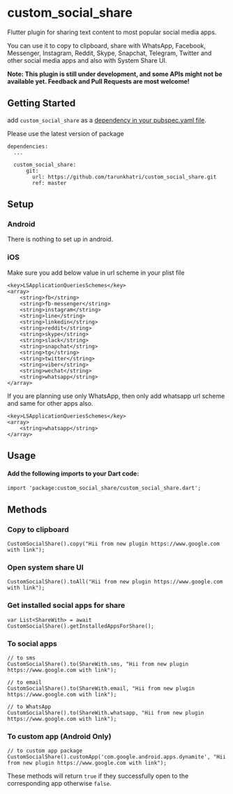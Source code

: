 # custom_social_share

Flutter plugin for sharing text content to most popular social media apps.

You can use it to copy to clipboard, share with WhatsApp, Facebook, Messenger, Instagram, Reddit, Skype, Snapchat, Telegram,
Twitter and other social media apps and also with System Share UI.

**Note: This plugin is still under development, and some APIs might not be available yet. Feedback and Pull Requests are most
welcome!**

## Getting Started

add `custom_social_share` as a [dependency in your pubspec.yaml file](https://flutter.io/platform-plugins/).

Please use the latest version of package

```
dependencies:
  ...
  
  custom_social_share:
      git:
        url: https://github.com/tarunkhatri/custom_social_share.git
        ref: master
```

## Setup

### Android

There is nothing to set up in android.

### iOS

Make sure you add below value in url scheme in your plist file

```
<key>LSApplicationQueriesSchemes</key>
<array>
    <string>fb</string>
    <string>fb-messenger</string>
    <string>instagram</string>
    <string>line</string>
    <string>linkedin</string>
    <string>reddit</string>
    <string>skype</string>
    <string>slack</string>
    <string>snapchat</string>
    <string>tg</string>
    <string>twitter</string>
    <string>viber</string>
    <string>wechat</string>
    <string>whatsapp</string>
</array>
```

If you are planning use only WhatsApp, then only add whatsapp url scheme and same for other apps also.

````
<key>LSApplicationQueriesSchemes</key>
<array>
    <string>whatsapp</string>
</array>
````

## Usage

#### Add the following imports to your Dart code:

```
import 'package:custom_social_share/custom_social_share.dart';
```

## Methods

### Copy to clipboard

```
CustomSocialShare().copy("Hii from new plugin https://www.google.com with link");
```

### Open system share UI

```
CustomSocialShare().toAll("Hii from new plugin https://www.google.com with link");
```

### Get installed social apps for share

```
var List<ShareWith> = await CustomSocialShare().getInstalledAppsForShare();
```

### To social apps

```
// to sms
CustomSocialShare().to(ShareWith.sms, "Hii from new plugin https://www.google.com with link");

// to email
CustomSocialShare().to(ShareWith.email, "Hii from new plugin https://www.google.com with link");

// to WhatsApp
CustomSocialShare().to(ShareWith.whatsapp, "Hii from new plugin https://www.google.com with link");
```

### To custom app (Android Only)

```
// to custom app package
CustomSocialShare().customApp('com.google.android.apps.dynamite', "Hii from new plugin https://www.google.com with link");
```

These methods will return ```true``` if they successfully open to the corresponding app otherwise ```false```.